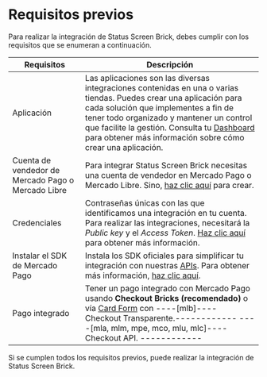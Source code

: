 # Requisitos previos 

Para realizar la integración de Status Screen Brick, debes cumplir con los requisitos que se enumeran a continuación.

| Requisitos | Descripción |
|---|---|
| Aplicación  | Las aplicaciones son las diversas integraciones contenidas en una o varias tiendas. Puedes crear una aplicación para cada solución que implementes a fin de tener todo organizado y mantener un control que facilite la gestión. Consulta tu [Dashboard](/developers/es/docs/checkout-bricks/additional-content/dashboard/introduction) para obtener más información sobre cómo crear una aplicación. |
| Cuenta de vendedor de Mercado Pago o Mercado Libre | Para integrar Status Screen Brick necesitas una cuenta de vendedor en Mercado Pago o Mercado Libre. Sino, [haz clic aquí](https://www.mercadopago[FAKER][URL][DOMAIN]/hub/registration/landing) para crear. | 
|Credenciales | Contraseñas únicas con las que identificamos una integración en tu cuenta. Para realizar las integraciones, necesitará la _Public key_ y el _Access Token_. [Haz clic aquí](/developers/es/docs/checkout-bricks/additional-content/credentials) para obtener más información. |
| Instalar el SDK de Mercado Pago | Instala los SDK oficiales para simplificar tu integración con nuestras [APIs](/developers/es/reference/payments/_payments/post). Para obtener más información, [haz clic aquí](/developers/es/docs/sdks-library/landing). |
| Pago integrado | Tener un pago integrado con Mercado Pago usando **Checkout Bricks (recomendado)** o vía [Card Form](/developers/es/docs/checkout-api/integration-configuration/card/integrate-via-cardform) con ----[mlb]---- Checkout Transparente.------------ ----[mla, mlm, mpe, mco, mlu, mlc]---- Checkout API. ------------ |

Si se cumplen todos los requisitos previos, puede realizar la integración de Status Screen Brick.